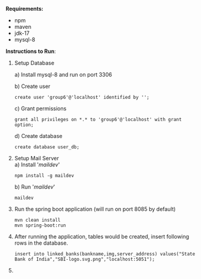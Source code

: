 **Requirements:**
* npm
* maven
* jdk-17
* mysql-8

**Instructions to Run**:

1) Setup Database

	a) Install mysql-8 and run on port 3306

	b) Create user
	```
	create user 'group6'@'localhost' identified by '';
	```
	c) Grant permissions
	```
	grant all privileges on *.* to 'group6'@'localhost' with grant option;
	```
	d) Create database
	```
	create database user_db;
	```
2) Setup Mail Server  
	a) Install '*maildev*'
	```
	npm install -g maildev
	```
	b) Run '*maildev*'
	```
	maildev
	```
3) Run the spring boot application (will run on port 8085 by default)
	```
	mvn clean install
	mvn spring-boot:run
	```
4) After running the application, tables would be created, insert following rows in the database.    
	```
	insert into linked_banks(bankname,img,server_address) values("State Bank of India","SBI-logo.svg.png","localhost:5051");
	```
5) 
